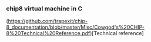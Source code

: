 ### chip8 virtual machine in C
(https://github.com/trapexit/chip-8_documentation/blob/master/Misc/Cowgod's%20CHIP-8%20Technical%20Reference.pdf)[Technical reference]
